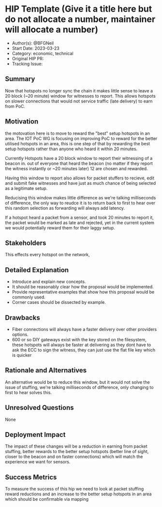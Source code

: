 # HIP Template (Give it a title here but do not allocate a number, maintainer will allocate a number)

- Author(s): @BFGNeil
- Start Date: 2023-03-23 <!-- fill me in with today's date, YYYY-MM-DD -->
- Category: economic, technical
- Original HIP PR: <!-- leave this empty; maintainer will fill in ID of this pull request -->
- Tracking Issue: <!-- leave this empty; maintainer will create a discussion issue -->

## Summary

Now that hotspots no longer sync the chain it makes little sense to leave a 20 block (~20 minute)
window for witnesses to report. This allows hotspots on slower connections that would not service
traffic (late delivery) to earn from PoC.

## Motivation

the motovation here is to move to reward the "best" setup hotspots in an area. The IOT PoC WG is
focusing on improving PoC to reward for the better utilised hotspots in an area, this is one step of
that by rewarding the best setup hotspots rather than anyone who heard it within 20 minutes.

Currently Hotspots have a 20 block window to report their witnessing of a beacon in. out of everyone
that heard the beacon (no matter if they report the witness instantly or ~20 minutes later) 12 are
chosen and rewarded.

Having this window to report also allows for packet stuffers to recieve, edit and submit fake
witnesses and have just as much chance of being selected as a legitimate setup.

Reducising this window makes little difference as we're talking milliseconds of difference, the only
way to reudce it is to return back to first to hear over this random selection as forwarding will
always add latency.

If a hotspot heard a packet from a sensor, and took 20 minutes to report it, the packet would be
marked as late and rejected, yet in the current system we would potentially reward them for their
laggy setup.

## Stakeholders

This effects every hotspot on the network,

## Detailed Explanation

- Introduce and explain new concepts.
- It should be reasonably clear how the proposal would be implemented.
- Provide representative examples that show how this proposal would be commonly used.
- Corner cases should be dissected by example.

## Drawbacks

- Fiber connections will always have a faster delivery over other providers options.
- 600 or so DIY gateways exist with the key stored on the filesystem, these hotspots will always be
  faster at delivering as they dont have to ask the ECC to sign the witness, they can just use the
  flat file key which is quicker

## Rationale and Alternatives

An alternative would be to reduce this window, but it would not solve the issue of stuffing, we're
talking milliseconds of difference, only changing to first to hear solves this.

## Unresolved Questions

None

## Deployment Impact

The impact of these changes will be a reduction in earning from packet stuffing, better rewards to
the better setup hotspots (better line of sight, closer to the beacon and on faster connections)
which will match the experience we want for sensors.

## Success Metrics

To measure the success of this hip we need to look at packet stuffing reward reductions and an
increase to the better setup hotspots in an area which should be confirmable via mapping
